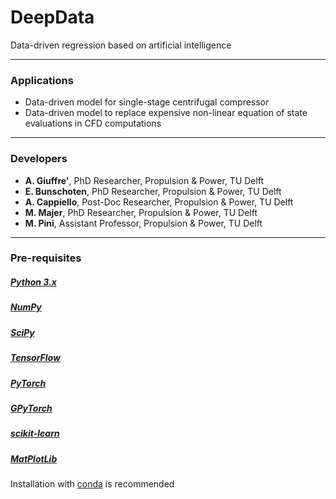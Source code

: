 # DeepData
Data-driven regression based on artificial intelligence

---

### Applications
* Data-driven model for single-stage centrifugal compressor
* Data-driven model to replace expensive non-linear equation of state evaluations in CFD computations

---

### Developers
* **A. Giuffre'**, PhD Researcher, Propulsion & Power, TU Delft
* **E. Bunschoten**, PhD Researcher, Propulsion & Power, TU Delft
* **A. Cappiello**, Post-Doc Researcher, Propulsion & Power, TU Delft
* **M. Majer**, PhD Researcher, Propulsion & Power, TU Delft
* **M. Pini**, Assistant Professor, Propulsion & Power, TU Delft

---

### Pre-requisites
##### [Python 3.x](https://python.org)
##### [NumPy](https://numpy.org)
##### [SciPy](https://scipy.org)
##### [TensorFlow](https://www.tensorflow.org)
##### [PyTorch](https://pytorch.org)
##### [GPyTorch](https://gpytorch.ai)
##### [scikit-learn](https://scikit-learn.org/stable)
##### [MatPlotLib](https://matplotlib.org)
Installation with [conda](https://docs.conda.io/en/latest/index.html) is recommended
